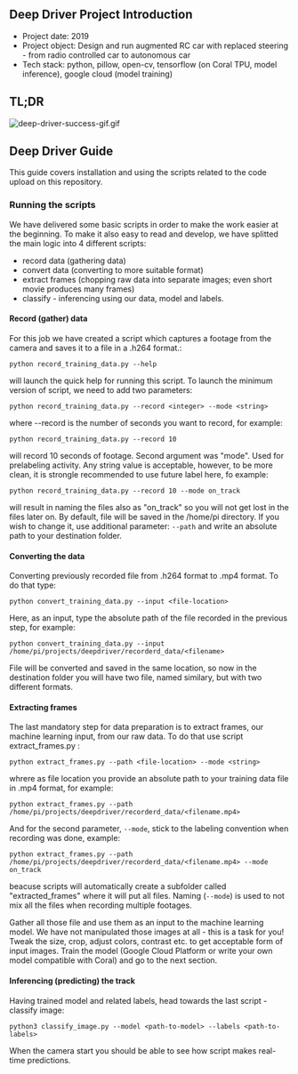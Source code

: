 ## Deep Driver Project Introduction
- Project date: 2019
- Project object: Design and run augmented RC car with replaced steering - from radio controlled car to autonomous car 
- Tech stack: python, pillow, open-cv, tensorflow (on Coral TPU, model inference), google cloud (model training)


## TL;DR

![deep-driver-success-gif.gif](deep-driver-success-gif.gif)

## Deep Driver Guide
This guide covers installation and using the scripts related to the code upload on this repository.

### Running the scripts
We have delivered some basic scripts in order to make the work easier at the beginning.  To make it also easy to read and develop, we have splitted the main logic into 4 different scripts:
- record data (gathering data)
- convert data (converting to more suitable format)
- extract frames (chopping raw data into separate images; even short movie produces many frames)
- classify - inferencing using our data, model and labels. 

#### Record (gather) data
For this job we have created a script which captures a footage from the camera and saves it to a file in a .h264 format.:

`python record_training_data.py --help`

will launch the quick help for running this script. To launch the minimum version of script, we need to add two parameters:

`python record_training_data.py --record <integer> --mode <string>`

where --record is the number of seconds you want to record, for example:

`python record_training_data.py --record 10` 

will record 10 seconds of footage. 
Second argument was "mode". Used for prelabeling activity. Any string value is acceptable, however, to be more clean, it is strongle recommended to use future label here, fo example:

`python record_training_data.py --record 10 --mode on_track`

will result in naming the files also as "on_track" so you will not get lost in the files later on.
By default, file will be saved in the /home/pi directory. If you wish to change it, use additional parameter: `--path` and write an absolute path to your destination folder.

#### Converting the data
Converting previously recorded file from .h264 format to .mp4 format. To do that type:

`python convert_training_data.py --input <file-location>`

Here, as an input, type the absolute path of the file recorded in the previous step, for example:

`python convert_training_data.py --input /home/pi/projects/deepdriver/recorderd_data/<filename>`

File will be converted and saved in the same location, so now in the destination folder you will have two file, named similary, but with two different formats.

#### Extracting frames
The last mandatory step for data preparation is to extract frames, our machine learning input, from our raw data.
To do that use script extract_frames.py :

`python extract_frames.py --path <file-location> --mode <string>`

whrere as file location you provide an absolute path to your training data file in .mp4 format, for example:

`python extract_frames.py --path /home/pi/projects/deepdriver/recorderd_data/<filename.mp4>`

And for the second parameter, `--mode`, stick to the labeling convention when recording was done, example:

`python extract_frames.py --path /home/pi/projects/deepdriver/recorderd_data/<filename.mp4> --mode on_track`

beacuse scripts will automatically create a subfolder called "extracted_frames" where it will put all files. Naming (`--mode`) is used to not mix all the files when recording multiple footages.

Gather all those file and use them as an input to the machine learning model. We have not manipulated those images at all - this is a task for you! Tweak the size, crop, adjust colors, contrast etc. to get acceptable form of input images. Train the model (Google Cloud Platform or write your own model compatible with Coral) and go to the next section.

#### Inferencing (predicting) the track
Having trained model and related labels, head towards the last script - classify image:

`python3 classify_image.py --model <path-to-model> --labels <path-to-labels>`

When the camera start you should be able to see how script makes real-time predictions.